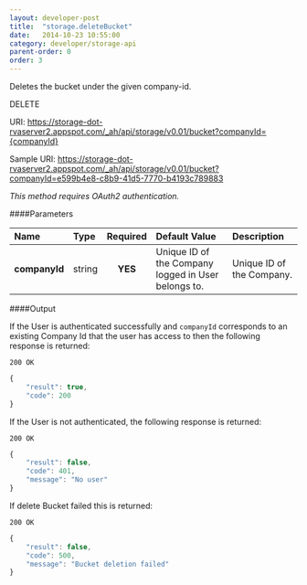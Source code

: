 ```yaml
---
layout: developer-post
title:  "storage.deleteBucket"
date:   2014-10-23 10:55:00
category: developer/storage-api
parent-order: 0
order: 3
---
```


Deletes the bucket under the given company-id.

DELETE

URI: https://storage-dot-rvaserver2.appspot.com/_ah/api/storage/v0.01/bucket?companyId={companyId}

Sample URI: https://storage-dot-rvaserver2.appspot.com/_ah/api/storage/v0.01/bucket?companyId=e599b4e8-c8b9-41d5-7770-b4193c789883

*This method requires OAuth2 authentication.*

####Parameters

| Name    | Type   | Required | Default Value | Description |
|:--------|:-------|:--------:|:--------------|:------------|
| **companyId**  | string |  **YES**  | Unique ID of the Company logged in User belongs to. | Unique ID of the Company. |

####Output

If the User is authenticated successfully and `companyId` corresponds to an existing Company Id that the user has access to then the following response is returned:

```200 OK```

```javascript
{
    "result": true,
    "code": 200
}

```

If the User is not authenticated, the following response is returned:

```200 OK```

```javascript
{
    "result": false,
    "code": 401,
    "message": "No user"
}
```

If delete Bucket failed this is returned:

```200 OK```

```javascript
{
    "result": false,
    "code": 500,
    "message": "Bucket deletion failed"
}

```